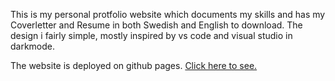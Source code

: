 This is my personal protfolio website which documents my skills and has my Coverletter and Resume in both Swedish and English to download.
The design i fairly simple, mostly inspired by vs code and visual studio in darkmode.

The website is deployed on github pages.
[Click here to see.](https://barilchaton.github.io/CKK/)
